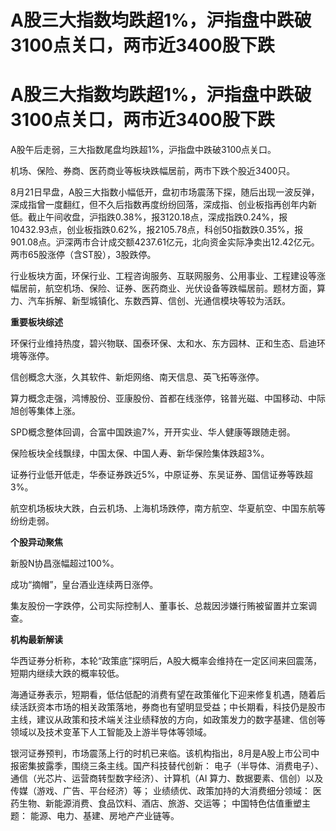 # A股三大指数均跌超1%，沪指盘中跌破3100点关口，两市近3400股下跌

# A股三大指数均跌超1%，沪指盘中跌破3100点关口，两市近3400股下跌

A股午后走弱，三大指数尾盘均跌超1%，沪指盘中跌破3100点关口。

机场、保险、券商、医药商业等板块跌幅居前，两市下跌个股近3400只。

8月21日早盘，A股三大指数小幅低开，盘初市场震荡下探，随后出现一波反弹，深成指曾一度翻红，但不久后指数再度纷纷回落，深成指、创业板指再创年内新低。截止午间收盘，沪指跌0.38%，报3120.18点，深成指跌0.24%，报10432.93点，创业板指跌0.62%，报2105.78点，科创50指数跌0.35%，报901.08点。沪深两市合计成交额4237.61亿元，北向资金实际净卖出12.42亿元。两市65股涨停（含ST股），3股跌停。

行业板块方面，环保行业、工程咨询服务、互联网服务、公用事业、工程建设等涨幅居前，航空机场、保险、证券、医药商业、光伏设备等跌幅居前。题材方面，算力、汽车拆解、新型城镇化、东数西算、信创、光通信模块等较为活跃。

**重要板块综述**

环保行业维持热度，碧兴物联、国泰环保、太和水、东方园林、正和生态、启迪环境等涨停。

信创概念大涨，久其软件、新炬网络、南天信息、英飞拓等涨停。

算力概念走强，鸿博股份、亚康股份、首都在线涨停，铭普光磁、中国移动、中际旭创等集体上涨。

SPD概念整体回调，合富中国跌逾7%，开开实业、华人健康等跟随走弱。

保险板块全线飘绿，中国太保、中国人寿、新华保险集体跌超3%。

证券行业低开低走，华泰证券跌近5%，中原证券、东吴证券、国信证券等跌超3%。

航空机场板块大跌，白云机场、上海机场跌停，南方航空、华夏航空、中国东航等纷纷走弱。

**个股异动聚焦**

新股N协昌涨幅超过100%。

成功“摘帽”，皇台酒业连续两日涨停。

集友股份一字跌停，公司实际控制人、董事长、总裁因涉嫌行贿被留置并立案调查。

**机构最新解读**

华西证券分析称，本轮“政策底”探明后，A股大概率会维持在一定区间来回震荡，短期内继续大跌的概率较低。

海通证券表示，短期看，低估低配的消费有望在政策催化下迎来修复机遇，随着后续活跃资本市场的相关政策落地，券商也有望明显受益；中长期看，科技仍是股市主线，建议从政策和技术端关注业绩释放的方向，如政策发力的数字基建、信创等领域以及技术变革下人工智能及上游半导体等领域。

银河证券预判，市场震荡上行的时机已来临。该机构指出，8月是A股上市公司中报密集披露季，围绕三条主线。国产科技替代创新：
电子（半导体、消费电子）、通信（光芯片、运营商转型数字经济）、计算机（AI 算力、数据要素、信创）以及传媒（游戏、广告、平台经济）等；
业绩绩优、政策加持的大消费细分领域： 医药生物、新能源消费、食品饮料、酒店、旅游、交运等； 中国特色估值重塑主题： 能源、电力、基建、房地产产业链等。

